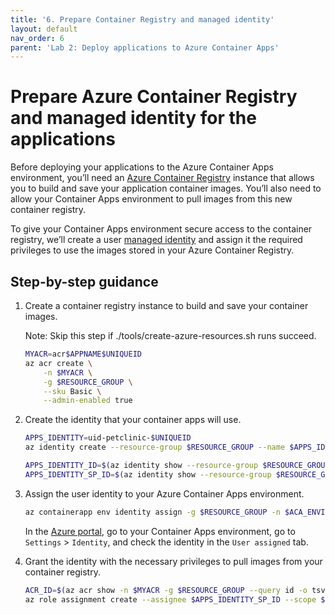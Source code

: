 ```yaml
---
title: '6. Prepare Container Registry and managed identity'
layout: default
nav_order: 6
parent: 'Lab 2: Deploy applications to Azure Container Apps'
---
```


# Prepare Azure Container Registry and managed identity for the applications

Before deploying your applications to the Azure Container Apps environment, you’ll need an [Azure Container Registry](https://learn.microsoft.com/en-us/azure/container-registry/container-registry-intro) instance that allows you to build and save your application container images. You’ll also need to allow your Container Apps environment to pull images from this new container registry.

To give your Container Apps environment secure access to the container registry, we’ll create a user [managed identity](https://learn.microsoft.com/entra/identity/managed-identities-azure-resources/overview) and assign it the required privileges to use the images stored in your Azure Container Registry.

## Step-by-step guidance

1.  Create a container registry instance to build and save your container images.

    Note: Skip this step if ./tools/create-azure-resources.sh runs succeed.

    ```bash
    MYACR=acr$APPNAME$UNIQUEID
    az acr create \
        -n $MYACR \
        -g $RESOURCE_GROUP \
        --sku Basic \
        --admin-enabled true
    ```

1.  Create the identity that your container apps will use.

    ```bash
    APPS_IDENTITY=uid-petclinic-$UNIQUEID
    az identity create --resource-group $RESOURCE_GROUP --name $APPS_IDENTITY --output json

    APPS_IDENTITY_ID=$(az identity show --resource-group $RESOURCE_GROUP --name $APPS_IDENTITY --query id --output tsv)
    APPS_IDENTITY_SP_ID=$(az identity show --resource-group $RESOURCE_GROUP --name $APPS_IDENTITY --query principalId --output tsv)
    ```

1.  Assign the user identity to your Azure Container Apps environment.

    ```bash
    az containerapp env identity assign -g $RESOURCE_GROUP -n $ACA_ENVIRONMENT --user-assigned $APPS_IDENTITY_ID
    ```

    In the [Azure portal](http://portal.azure.com/), go to your Container Apps environment, go to `Settings` \> `Identity`, and check the identity in the `User assigned` tab.

1.  Grant the identity with the necessary privileges to pull images from your container registry.

    ```bash
    ACR_ID=$(az acr show -n $MYACR -g $RESOURCE_GROUP --query id -o tsv)
    az role assignment create --assignee $APPS_IDENTITY_SP_ID --scope $ACR_ID --role acrpull
    ```

